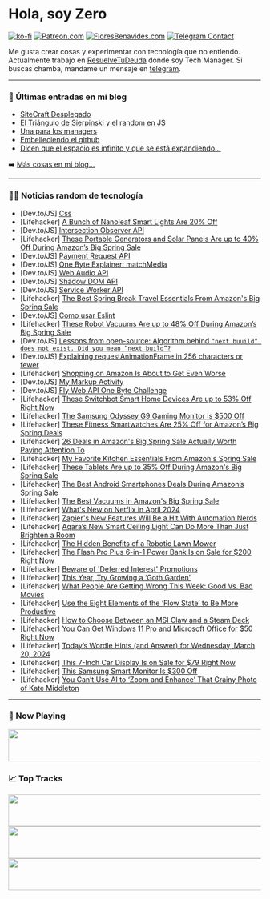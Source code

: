 # Hola, soy Zero

[![ko-fi](https://ko-fi.com/img/githubbutton_sm.svg)](https://ko-fi.com/J3J4N0LUK)
[![Patreon.com](https://img.shields.io/endpoint.svg?url=https%3A%2F%2Fshieldsio-patreon.vercel.app%2Fapi%3Fusername%3Dzerodragon%26type%3Dpatrons&style=for-the-badge)](https://patreon.com/zerodragon)
[![FloresBenavides.com](https://img.shields.io/website?down_message=oops&label=MiBlog&style=for-the-badge&up_message=online&url=https%3A%2F%2Ffloresbenavides.com)](https://floresbenavides.com)
[![Telegram Contact](https://img.shields.io/badge/escr%C3%ADbeme-ZeroDragon-%2326A5E4?style=for-the-badge&logo=telegram)](https://t.me/zerodragon)

Me gusta crear cosas y experimentar con tecnología que no entiendo.
Actualmente trabajo en [ResuelveTuDeuda](http://github.com/resuelve) donde soy Tech Manager.
Si buscas chamba, mandame un mensaje en [telegram](https://t.me/zerodragon).

---

### 📕 Últimas entradas en mi blog
<!-- BLOG-POST-LIST:START -->
- [SiteCraft Desplegado](https://floresbenavides.com/sitecraft-desplegado/)
- [El Triángulo de Sierpinski y el random en JS](https://floresbenavides.com/el-triangulo-de-sierpinski-y-el-random-en-js/)
- [Una para los managers](https://floresbenavides.com/una-para-los-managers/)
- [Embelleciendo el github](https://floresbenavides.com/embelleciendo-el-github/)
- [Dicen que el espacio es infinito y que se está expandiendo…](https://floresbenavides.com/dicen-que-el-espacio-es-infinito-y-que-se-esta-expandiendo/)
<!-- BLOG-POST-LIST:END -->

➡️ [Más cosas en mi blog...](https://floresbenavides.com)

---

### 👨‍💻 Noticias random de tecnología
<!-- TECH-POSTS:START -->
- [Dev.to/JS] [Css](https://dev.to/muradofftehmez/css-1lb8)
- [Lifehacker] [A Bunch of Nanoleaf Smart Lights Are 20% Off](https://lifehacker.com/tech/best-deals-nanoleaf-spring-sale)
- [Dev.to/JS] [Intersection Observer API](https://dev.to/ethernmyth/intersection-observer-api-20kd)
- [Lifehacker] [These Portable Generators and Solar Panels Are up to 40% Off During Amazon’s Big Spring Sale](https://lifehacker.com/tech/jackery-portable-generators-amazon-big-spring-sale)
- [Dev.to/JS] [Payment Request API](https://dev.to/ethernmyth/payment-request-api-dkj)
- [Dev.to/JS] [One Byte Explainer: matchMedia](https://dev.to/link2twenty/one-byte-explainer-matchmedia-14k5)
- [Dev.to/JS] [Web Audio API](https://dev.to/ethernmyth/web-audio-api-bel)
- [Dev.to/JS] [Shadow DOM API](https://dev.to/sarahokolo/shadow-dom-api-2jim)
- [Dev.to/JS] [Service Worker API](https://dev.to/ethernmyth/service-worker-api-4a46)
- [Lifehacker] [The Best Spring Break Travel Essentials From Amazon&#39;s Big Spring Sale](https://lifehacker.com/travel/best-travel-deals-amazon-spring-sale)
- [Dev.to/JS] [Como usar Eslint](https://dev.to/rafaelcitario/como-usar-eslint-3p9a)
- [Lifehacker] [These Robot Vacuums Are up to 48% Off During Amazon’s Big Spring Sale](https://lifehacker.com/home/amazon-big-spring-sale-robot-vacuums)
- [Dev.to/JS] [Lessons from open-source: Algorithm behind `“next buuild” does not exist. Did you mean “next build”?`](https://dev.to/ramunarasinga/lessons-from-open-source-algorithm-behind-next-buuild-does-not-exist-did-you-mean-next-build-36c0)
- [Dev.to/JS] [Explaining requestAnimationFrame in 256 characters or fewer](https://dev.to/ben/explaining-requestanimationframe-in-256-characters-or-fewer-29n6)
- [Lifehacker] [Shopping on Amazon Is About to Get Even Worse](https://lifehacker.com/tech/shopping-on-amazon-is-about-to-get-even-worse)
- [Dev.to/JS] [My Markup Activity](https://dev.to/ethernmyth/glam-up-my-markup-56i0)
- [Dev.to/JS] [Fly Web API One Byte Challenge](https://dev.to/srmoola/fly-web-api-one-byte-challenge-202p)
- [Lifehacker] [These Switchbot Smart Home Devices Are up to 53% Off Right Now](https://lifehacker.com/tech/switchbot-smart-home-products-sale)
- [Lifehacker] [The Samsung Odyssey G9 Gaming Monitor Is $500 Off](https://lifehacker.com/tech/samsung-odyssey-g9-gaming-monitor-sale)
- [Lifehacker] [These Fitness Smartwatches Are 25% Off for Amazon’s Big Spring Deals](https://lifehacker.com/health/best-smartwatch-deals-for-amazon-big-spring-day)
- [Lifehacker] [26 Deals in Amazon&#39;s Big Spring Sale Actually Worth Paying Attention To](https://lifehacker.com/tech/best-amazon-big-spring-sale-deals)
- [Lifehacker] [My Favorite Kitchen Essentials From Amazon&#39;s Spring Sale](https://lifehacker.com/food-drink/kitchen-essentials-amazon-spring-sale)
- [Lifehacker] [These Tablets Are up to 35% Off During Amazon&#39;s Big Spring Sale](https://lifehacker.com/tech/samsung-lenovo-google-tablets-on-sale-at-amazon)
- [Lifehacker] [The Best Android Smartphones Deals During Amazon’s Spring Sale](https://lifehacker.com/tech/best-deals-on-android-smartphones-during-amazon-spring-sale)
- [Lifehacker] [The Best Vacuums in Amazon&#39;s Big Spring Sale](https://lifehacker.com/home/best-vacuums-in-amazon-big-spring-sale)
- [Lifehacker] [What&#39;s New on Netflix in April 2024](https://lifehacker.com/entertainment/whats-new-on-netflix-in-april-2024)
- [Lifehacker] [Zapier&#39;s New Features Will Be a Hit With Automation Nerds](https://lifehacker.com/tech/zapier-new-features-hit-with-automation-nerds)
- [Lifehacker] [Aqara’s New Smart Ceiling Light Can Do More Than Just Brighten a Room](https://lifehacker.com/tech/aqara-smart-ceiling-light-t1m-review)
- [Lifehacker] [The Hidden Benefits of a Robotic Lawn Mower](https://lifehacker.com/home/hidden-benefits-of-robotic-lawnmowers)
- [Lifehacker] [The Flash Pro Plus 6-in-1 Power Bank Is on Sale for $200 Right Now](https://lifehacker.com/flash-pro-plus-power-bank-sale)
- [Lifehacker] [Beware of &#39;Deferred Interest&#39; Promotions](https://lifehacker.com/money/beware-deferred-interest-promotions)
- [Lifehacker] [This Year, Try Growing a ‘Goth Garden’](https://lifehacker.com/home/how-to-grow-a-goth-garden)
- [Lifehacker] [What People Are Getting Wrong This Week: Good Vs. Bad Movies](https://lifehacker.com/entertainment/what-people-are-getting-wrong-this-week-good-vs-bad-movies)
- [Lifehacker] [Use the Eight Elements of the ‘Flow State’ to Be More Productive](https://lifehacker.com/work/how-to-use-the-flow-state)
- [Lifehacker] [How to Choose Between an MSI Claw and a Steam Deck](https://lifehacker.com/tech/msi-claw-versus-steam-deck-review)
- [Lifehacker] [You Can Get Windows 11 Pro and Microsoft Office for $50 Right Now](https://lifehacker.com/tech/windows-11-pro-microsoft-office-sale)
- [Lifehacker] [Today’s Wordle Hints &lpar;and Answer&rpar; for Wednesday, March 20, 2024](https://lifehacker.com/entertainment/wordle-hint-answer-today)
- [Lifehacker] [This 7-Inch Car Display Is on Sale for $79 Right Now](https://lifehacker.com/7-inch-car-display)
- [Lifehacker] [This Samsung Smart Monitor Is $300 Off](https://lifehacker.com/tech/samsung-smart-monitor-deal)
- [Lifehacker] [You Can’t Use AI to ‘Zoom and Enhance’ That Grainy Photo of Kate Middleton](https://lifehacker.com/tech/ai-zoom-and-enhance-doesnt-actually-work)<!-- TECH-POSTS:END -->

---

### 🎵 Now Playing
<a href="https://spotify-now-playing-dun.vercel.app/now-playing?open"><img src="https://spotify-now-playing-dun.vercel.app/now-playing" width="540" height="64"></a>

### 📈 Top Tracks
<a href="https://spotify-now-playing-dun.vercel.app/top-tracks?i=1&open"><img src="https://spotify-now-playing-dun.vercel.app/top-tracks?i=1" width="540" height="64"></a>
<a href="https://spotify-now-playing-dun.vercel.app/top-tracks?i=2&open"><img src="https://spotify-now-playing-dun.vercel.app/top-tracks?i=2" width="540" height="64"></a>
<a href="https://spotify-now-playing-dun.vercel.app/top-tracks?i=3&open"><img src="https://spotify-now-playing-dun.vercel.app/top-tracks?i=3" width="540" height="64"></a>
